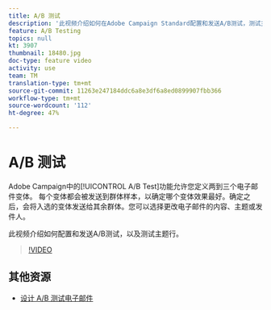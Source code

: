 ```yaml
---
title: A/B 测试
description: '此视频介绍如何在Adobe Campaign Standard配置和发送A/B测试，测试主题行。 '
feature: A/B Testing
topics: null
kt: 3907
thumbnail: 18480.jpg
doc-type: feature video
activity: use
team: TM
translation-type: tm+mt
source-git-commit: 11263e247184ddc6a8e3df6a8ed0899907fbb366
workflow-type: tm+mt
source-wordcount: '112'
ht-degree: 47%

---
```



# A/B 测试

Adobe Campaign中的[!UICONTROL A/B Test]功能允许您定义两到三个电子邮件变体。 每个变体都会被发送到群体样本，以确定哪个变体效果最好。确定之后，会将入选的变体发送给其余群体。您可以选择更改电子邮件的内容、主题或发件人。

此视频介绍如何配置和发送A/B测试，以及测试主题行。

>[!VIDEO](https://video.tv.adobe.com/v/18480?quality=12)

## 其他资源

* [设计 A/B 测试电子邮件](https://docs.adobe.com/help/en/campaign-standard/using/communication-channels/email-messages/designing-an-a-b-test-email.html)
